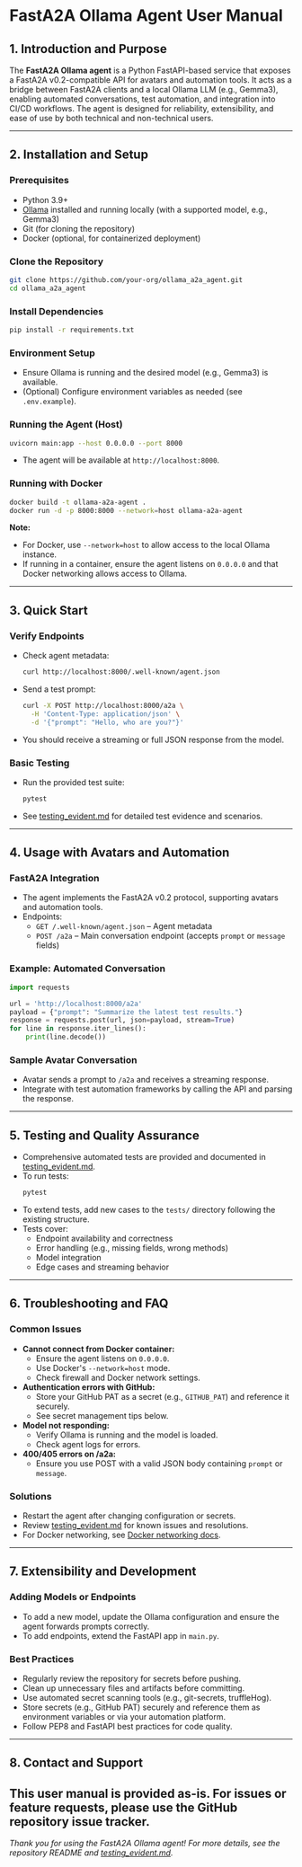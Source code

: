 # FastA2A Ollama Agent User Manual

## 1. Introduction and Purpose

The **FastA2A Ollama agent** is a Python FastAPI-based service that exposes a FastA2A v0.2-compatible API for avatars and automation tools. It acts as a bridge between FastA2A clients and a local Ollama LLM (e.g., Gemma3), enabling automated conversations, test automation, and integration into CI/CD workflows. The agent is designed for reliability, extensibility, and ease of use by both technical and non-technical users.

---

## 2. Installation and Setup

### Prerequisites
- Python 3.9+
- [Ollama](https://ollama.com/) installed and running locally (with a supported model, e.g., Gemma3)
- Git (for cloning the repository)
- Docker (optional, for containerized deployment)

### Clone the Repository
```bash
git clone https://github.com/your-org/ollama_a2a_agent.git
cd ollama_a2a_agent
```

### Install Dependencies
```bash
pip install -r requirements.txt
```

### Environment Setup
- Ensure Ollama is running and the desired model (e.g., Gemma3) is available.
- (Optional) Configure environment variables as needed (see `.env.example`).

### Running the Agent (Host)
```bash
uvicorn main:app --host 0.0.0.0 --port 8000
```
- The agent will be available at `http://localhost:8000`.

### Running with Docker
```bash
docker build -t ollama-a2a-agent .
docker run -d -p 8000:8000 --network=host ollama-a2a-agent
```
**Note:**
- For Docker, use `--network=host` to allow access to the local Ollama instance.
- If running in a container, ensure the agent listens on `0.0.0.0` and that Docker networking allows access to Ollama.

---

## 3. Quick Start

### Verify Endpoints
- Check agent metadata:
  ```bash
  curl http://localhost:8000/.well-known/agent.json
  ```
- Send a test prompt:
  ```bash
  curl -X POST http://localhost:8000/a2a \
    -H 'Content-Type: application/json' \
    -d '{"prompt": "Hello, who are you?"}'
  ```
- You should receive a streaming or full JSON response from the model.

### Basic Testing
- Run the provided test suite:
  ```bash
  pytest
  ```
- See [testing_evident.md](./testing_evident.md) for detailed test evidence and scenarios.

---

## 4. Usage with Avatars and Automation

### FastA2A Integration
- The agent implements the FastA2A v0.2 protocol, supporting avatars and automation tools.
- Endpoints:
  - `GET /.well-known/agent.json` – Agent metadata
  - `POST /a2a` – Main conversation endpoint (accepts `prompt` or `message` fields)

### Example: Automated Conversation
```python
import requests

url = 'http://localhost:8000/a2a'
payload = {"prompt": "Summarize the latest test results."}
response = requests.post(url, json=payload, stream=True)
for line in response.iter_lines():
    print(line.decode())
```

### Sample Avatar Conversation
- Avatar sends a prompt to `/a2a` and receives a streaming response.
- Integrate with test automation frameworks by calling the API and parsing the response.

---

## 5. Testing and Quality Assurance

- Comprehensive automated tests are provided and documented in [testing_evident.md](./testing_evident.md).
- To run tests:
  ```bash
  pytest
  ```
- To extend tests, add new cases to the `tests/` directory following the existing structure.
- Tests cover:
  - Endpoint availability and correctness
  - Error handling (e.g., missing fields, wrong methods)
  - Model integration
  - Edge cases and streaming behavior

---

## 6. Troubleshooting and FAQ

### Common Issues
- **Cannot connect from Docker container:**
  - Ensure the agent listens on `0.0.0.0`.
  - Use Docker's `--network=host` mode.
  - Check firewall and Docker network settings.
- **Authentication errors with GitHub:**
  - Store your GitHub PAT as a secret (e.g., `GITHUB_PAT`) and reference it securely.
  - See secret management tips below.
- **Model not responding:**
  - Verify Ollama is running and the model is loaded.
  - Check agent logs for errors.
- **400/405 errors on /a2a:**
  - Ensure you use POST with a valid JSON body containing `prompt` or `message`.

### Solutions
- Restart the agent after changing configuration or secrets.
- Review [testing_evident.md](./testing_evident.md) for known issues and resolutions.
- For Docker networking, see [Docker networking docs](https://docs.docker.com/network/).

---

## 7. Extensibility and Development

### Adding Models or Endpoints
- To add a new model, update the Ollama configuration and ensure the agent forwards prompts correctly.
- To add endpoints, extend the FastAPI app in `main.py`.

### Best Practices
- Regularly review the repository for secrets before pushing.
- Clean up unnecessary files and artifacts before committing.
- Use automated secret scanning tools (e.g., git-secrets, truffleHog).
- Store secrets (e.g., GitHub PAT) securely and reference them as environment variables or via your automation platform.
- Follow PEP8 and FastAPI best practices for code quality.

---

## 8. Contact and Support

This user manual is provided as-is. For issues or feature requests, please use the GitHub repository issue tracker.
---

*Thank you for using the FastA2A Ollama agent! For more details, see the repository README and [testing_evident.md](./testing_evident.md).*